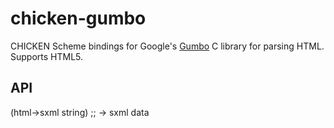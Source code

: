 # chicken-gumbo

CHICKEN Scheme bindings for Google's [Gumbo](https://github.com/google/gumbo-parser) C library for parsing HTML. Supports HTML5.

## API

(html->sxml string) ;; -> sxml data
